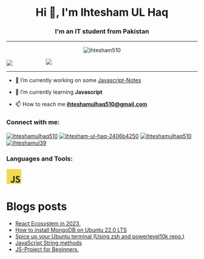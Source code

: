
<h1 align="center">Hi 👋, I'm Ihtesham UL Haq</h1>
<h3 align="center">I'm an IT student from Pakistan</h3>

---

<p align="center"> <img src="https://komarev.com/ghpvc/?username=ihtesham510&label=Profile%20views&color=0e75b6&style=flat" alt="ihtesham510" /> </p>
<a href="https://github.com/ihtesham510/github-readme-stats">
  <img align="center" src="https://github-readme-stats.vercel.app/api?username=ihtesham510&show_icons=true&theme=github_dark&include_all_commits=true&custom_title=Stats" hight="200" width="400"/>
</a>
<a href="https://github.com/ihtesham510/github-readme-stats">
  <img align="right" src="https://streak-stats.demolab.com?user=ihtesham510&theme=github-dark-blue&hide_border=false" hight="200" width="400"/>
</a>

---


- 🔭 I’m currently working on some [Javascript-Notes](https://github.com/ihtesham510/Javascript-Notes)

- 🌱 I’m currently learning **Javascript**

- 📫 How to reach me **ihteshamulhaq510@gmail.com**



<h3 align="left">Connect with me:</h3>
<p align="left">
<a href="https://dev.to/ihteshamulhaq510" target="blank"><img align="center" src="https://raw.githubusercontent.com/rahuldkjain/github-profile-readme-generator/master/src/images/icons/Social/devto.svg" alt="ihteshamulhaq510" height="30" width="40" /></a>
<a href="https://linkedin.com/in/ihtesham-ul-haq-2406b4250" target="blank"><img align="center" src="https://raw.githubusercontent.com/rahuldkjain/github-profile-readme-generator/master/src/images/icons/Social/linked-in-alt.svg" alt="ihtesham-ul-haq-2406b4250" height="30" width="40" /></a>
<a href="https://stackoverflow.com/users/ihteshamulhaq510" target="blank"><img align="center" src="https://raw.githubusercontent.com/rahuldkjain/github-profile-readme-generator/master/src/images/icons/Social/stack-overflow.svg" alt="ihteshamulhaq510" height="30" width="40" /></a>
<a href="https://instagram.com/ihteshamul39" target="blank"><img align="center" src="https://raw.githubusercontent.com/rahuldkjain/github-profile-readme-generator/master/src/images/icons/Social/instagram.svg" alt="ihteshamul39" height="30" width="40" /></a>
</p>

<h3 align="left">Languages and Tools:</h3>
<p align="left"> <a href="https://developer.mozilla.org/en-US/docs/Web/JavaScript" target="_blank" rel="noreferrer"> <img src="https://raw.githubusercontent.com/devicons/devicon/master/icons/javascript/javascript-original.svg" alt="javascript" width="40" height="40"/> </a> </p>


# Blogs posts
<!-- BLOG-POST-LIST:START -->
- [React Ecosystem in 2023.](https://dev.to/ihteshamulhaq510/react-ecosystem-in-2023-5aj4)
- [How to install MongoDB on Ubuntu 22.0 LTS](https://dev.to/ihteshamulhaq510/how-to-install-mongodb-on-ubuntu-220-lts-1g)
- [Spice up your Ubuntu terminal &lpar;Using zsh and powerlevel10k repo.&rpar;](https://dev.to/ihteshamulhaq510/spice-up-your-ubuntu-terminal-using-zsh-and-powerlevel10k-repo-1l1b)
- [JavaScript String methods](https://dev.to/ihteshamulhaq510/javascript-string-methods-8pb)
- [JS-Project for Beginners.](https://dev.to/ihteshamulhaq510/js-project-for-beginners-41ol)
<!-- BLOG-POST-LIST:END -->
